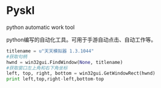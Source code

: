 # Pyskl
 python automatic work  tool

python编写的自动化工具。可用于手游自动点击、自动工作等。

```Python
titlename = u"天天模拟器 1.3.1044"
#获取句柄
hwnd = win32gui.FindWindow(None, titlename)
#获取窗口左上角和右下角坐标
left, top, right, bottom = win32gui.GetWindowRect(hwnd)
print left,top,right-left,bottom-top
```
